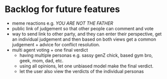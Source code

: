# Backlog for future features

* meme reactions e.g. *YOU ARE NOT THE FATHER*
* public link of judgement so that other people can comment and vote
* way to send link to other party, and they can enter their perspective, get an individual judgement and then based on both views get a common judgement + advice for conflict resolution. 
* multi agent voting + one final verdict 
    * having multiple personas e.g. sassy genZ chick, based gym bro, geek, mom, dad, etc.
    * using all opinions, let one unbiased model make the final verdict. 
    * let the user also view the verdicts of the individual personas 
